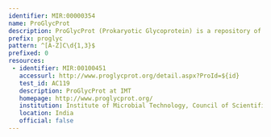 ```yaml
---
identifier: MIR:00000354
name: ProGlycProt
description: ProGlycProt (Prokaryotic Glycoprotein) is a repository of bacterial and archaeal glycoproteins with at least one experimentally validated glycosite (glycosylated residue). Each entry in the database is fully cross-referenced and enriched with available published information about source organism, coding gene, protein, glycosites, glycosylation type, attached glycan, associated oligosaccharyl/glycosyl transferases (OSTs/GTs), supporting references, and applicable additional information.
prefix: proglyc
pattern: ^[A-Z]C\d{1,3}$
prefixed: 0
resources:
 - identifier: MIR:00100451
   accessurl: http://www.proglycprot.org/detail.aspx?ProId=${id}
   test_id: AC119
   description: ProGlycProt at IMT
   homepage: http://www.proglycprot.org/
   institution: Institute of Microbial Technology, Council of Scientific and Industrial Research (CSIR),  Chandigarh
   location: India
   official: false
---
```

